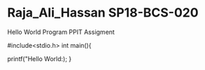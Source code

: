 # Raja_Ali_Hassan SP18-BCS-020
Hello World Program PPIT Assigment


#include<stdio.h>
  int main(){
  
  printf("Hello World:);
  }
